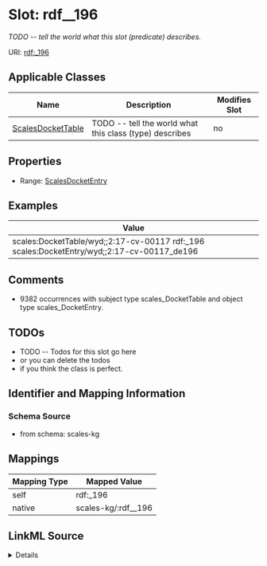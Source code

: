 

# Slot: rdf__196


_TODO -- tell the world what this slot (predicate) describes._





URI: [rdf:_196](http://www.w3.org/1999/02/22-rdf-syntax-ns#_196)



<!-- no inheritance hierarchy -->





## Applicable Classes

| Name | Description | Modifies Slot |
| --- | --- | --- |
| [ScalesDocketTable](../classes/ScalesDocketTable.md) | TODO -- tell the world what this class (type) describes |  no  |







## Properties

* Range: [ScalesDocketEntry](../classes/ScalesDocketEntry.md)






## Examples

| Value |
| --- |
| scales:DocketTable/wyd;;2:17-cv-00117 rdf:_196 scales:DocketEntry/wyd;;2:17-cv-00117_de196 |

## Comments

* 9382 occurrences with subject type scales_DocketTable and object type scales_DocketEntry.

## TODOs

* TODO -- Todos for this slot go here
* or you can delete the todos
* if you think the class is perfect.

## Identifier and Mapping Information







### Schema Source


* from schema: scales-kg




## Mappings

| Mapping Type | Mapped Value |
| ---  | ---  |
| self | rdf:_196 |
| native | scales-kg/:rdf__196 |




## LinkML Source

<details>
```yaml
name: rdf__196
description: TODO -- tell the world what this slot (predicate) describes.
todos:
- TODO -- Todos for this slot go here
- or you can delete the todos
- if you think the class is perfect.
comments:
- 9382 occurrences with subject type scales_DocketTable and object type scales_DocketEntry.
examples:
- value: scales:DocketTable/wyd;;2:17-cv-00117 rdf:_196 scales:DocketEntry/wyd;;2:17-cv-00117_de196
from_schema: scales-kg
rank: 1000
slot_uri: rdf:_196
alias: rdf__196
domain_of:
- scales_DocketTable
range: scales_DocketEntry

```
</details>